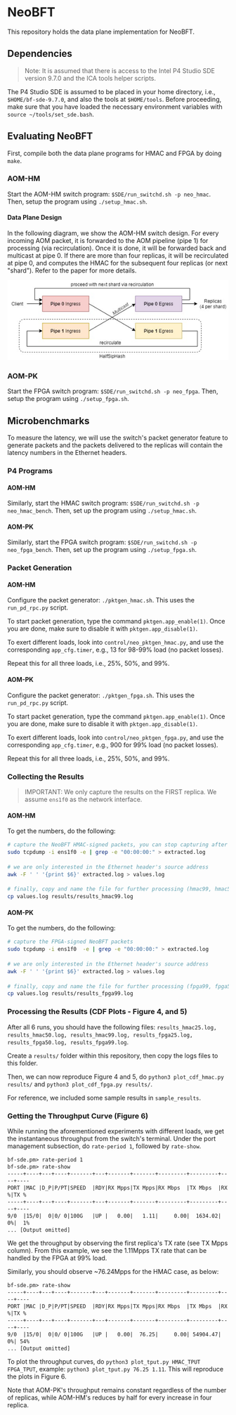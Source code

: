 # NeoBFT

This repository holds the data plane implementation for NeoBFT.

## Dependencies

> Note: It is assumed that there is access to the Intel P4 Studio SDE version 9.7.0 and the ICA tools helper scripts.

The P4 Studio SDE is assumed to be placed in your home directory, i.e., `$HOME/bf-sde-9.7.0`, and also the tools at `$HOME/tools`.
Before proceeding, make sure that you have loaded the necessary environment variables with `source ~/tools/set_sde.bash`.

## Evaluating NeoBFT
First, compile both the data plane programs for HMAC and FPGA by doing `make`.

### AOM-HM
Start the AOM-HM switch program: `$SDE/run_switchd.sh -p neo_hmac`.
Then, setup the program using `./setup_hmac.sh`.

#### Data Plane Design
In the following diagram, we show the AOM-HM switch design.
For every incoming AOM packet, it is forwarded to the AOM pipeline (pipe 1) for processing (via recirculation).
Once it is done, it will be forwarded back and multicast at pipe 0.
If there are more than four replicas, it will be recirculated at pipe 0, and computes the HMAC for the subsequent four replicas (or next "shard").
Refer to the paper for more details.

![image](figures/tomHMAC.jpg)

### AOM-PK
Start the FPGA switch program: `$SDE/run_switchd.sh -p neo_fpga`.
Then, setup the program using `./setup_fpga.sh`.


## Microbenchmarks
To measure the latency, we will use the switch's packet generator feature to generate packets and the packets delivered to the replicas will contain the latency numbers in the Ethernet headers.

### P4 Programs
#### AOM-HM
Similarly, start the HMAC switch program: `$SDE/run_switchd.sh -p neo_hmac_bench`.
Then, set up the program using `./setup_hmac.sh`.

#### AOM-PK
Similarly, start the FPGA switch program: `$SDE/run_switchd.sh -p neo_fpga_bench`.
Then, set up the program using `./setup_fpga.sh`.

### Packet Generation
#### AOM-HM
Configure the packet generator: `./pktgen_hmac.sh`.
This uses the `run_pd_rpc.py` script.

To start packet generation, type the command `pktgen.app_enable(1)`.
Once you are done, make sure to disable it with `pktgen.app_disable(1)`.

To exert different loads, look into `control/neo_pktgen_hmac.py`, and use the corresponding `app_cfg.timer`, e.g., 13 for 98-99% load (no packet losses).

Repeat this for all three loads, i.e., 25%, 50%, and 99%.

#### AOM-PK
Configure the packet generator: `./pktgen_fpga.sh`.
This uses the `run_pd_rpc.py` script.

To start packet generation, type the command `pktgen.app_enable(1)`.
Once you are done, make sure to disable it with `pktgen.app_disable(1)`.

To exert different loads, look into `control/neo_pktgen_fpga.py`, and use the corresponding `app_cfg.timer`, e.g., 900 for 99% load (no packet losses).

Repeat this for all three loads, i.e., 25%, 50%, and 99%.

### Collecting the Results
> IMPORTANT: We only capture the results on the FIRST replica.
We assume `ens1f0` as the network interface.

#### AOM-HM
To get the numbers, do the following:
```bash
# capture the NeoBFT HMAC-signed packets, you can stop capturing after 10 seconds
sudo tcpdump -i ens1f0 -e | grep -e "00:00:00:" > extracted.log

# we are only interested in the Ethernet header's source address
awk -F ' ' '{print $6}' extracted.log > values.log

# finally, copy and name the file for further processing (hmac99, hmac50, hmac25)
cp values.log results/results_hmac99.log
```

#### AOM-PK
To get the numbers, do the following:
```bash
# capture the FPGA-signed NeoBFT packets
sudo tcpdump -i ens1f0  -e | grep -e "00:00:00:" > extracted.log

# we are only interested in the Ethernet header's source address
awk -F ' ' '{print $6}' extracted.log > values.log

# finally, copy and name the file for further processing (fpga99, fpga50, fpga25)
cp values.log results/results_fpga99.log
```

### Processing the Results (CDF Plots - Figure 4, and 5)
After all 6 runs, you should have the following files: `results_hmac25.log, results_hmac50.log, results_hmac99.log, results_fpga25.log, results_fpga50.log, results_fpga99.log`.

Create a `results/` folder within this repository, then copy the logs files to this folder.

Then, we can now reproduce Figure 4 and 5, do `python3 plot_cdf_hmac.py results/` and `python3 plot_cdf_fpga.py results/`.

For reference, we included some sample results in `sample_results`.


### Getting the Throughput Curve (Figure 6)
While running the aforementioned experiments with different loads, we get the instantaneous throughput from the switch's terminal.
Under the port management subsection, do `rate-period 1`, followed by `rate-show`.

```
bf-sde.pm> rate-period 1
bf-sde.pm> rate-show
-----+----+---+----+-------+---+-------+-------+---------+---------+----+----
PORT |MAC |D_P|P/PT|SPEED  |RDY|RX Mpps|TX Mpps|RX Mbps  |TX Mbps  |RX %|TX %
-----+----+---+----+-------+---+-------+-------+---------+---------+----+----
9/0  |15/0|  0|0/ 0|100G   |UP |   0.00|   1.11|     0.00|  1634.02|  0%|  1%
... [Output omitted]
```

We get the throughput by observing the first replica's TX rate (see TX Mpps column).
From this example, we see the 1.11Mpps TX rate that can be handled by the FPGA at 99% load.

Similarly, you should observe ~76.24Mpps for the HMAC case, as below:
```
bf-sde.pm> rate-show
-----+----+---+----+-------+---+-------+-------+---------+---------+----+----
PORT |MAC |D_P|P/PT|SPEED  |RDY|RX Mpps|TX Mpps|RX Mbps  |TX Mbps  |RX %|TX %
-----+----+---+----+-------+---+-------+-------+---------+---------+----+----
9/0  |15/0|  0|0/ 0|100G   |UP |   0.00|  76.25|     0.00| 54904.47|  0%| 54%
... [Output omitted]
```

To plot the throughput curves, do `python3 plot_tput.py HMAC_TPUT FPGA_TPUT`, example: `python3 plot_tput.py 76.25 1.11`.
This will reproduce the plots in Figure 6.

Note that AOM-PK's throughput remains constant regardless of the number of replicas, while AOM-HM's reduces by half for every increase in four replica.

